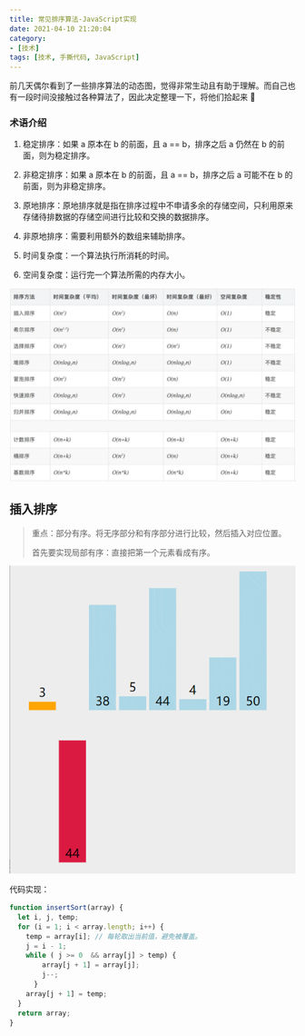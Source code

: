 ```yaml
---
title: 常见排序算法-JavaScript实现
date: 2021-04-10 21:20:04
category: 
- [技术]
tags: [技术, 手撕代码, JavaScript]
---
```


前几天偶尔看到了一些排序算法的动态图，觉得非常生动且有助于理解。而自己也有一段时间没接触过各种算法了，因此决定整理一下，将他们拾起来 📝

<!-- more -->

### 术语介绍

1. 稳定排序：如果 a 原本在 b 的前面，且 a == b，排序之后 a 仍然在 b 的前面，则为稳定排序。

2. 非稳定排序：如果 a 原本在 b 的前面，且 a == b，排序之后 a 可能不在 b 的前面，则为非稳定排序。

3. 原地排序：原地排序就是指在排序过程中不申请多余的存储空间，只利用原来存储待排数据的存储空间进行比较和交换的数据排序。

4. 非原地排序：需要利用额外的数组来辅助排序。

5. 时间复杂度：一个算法执行所消耗的时间。

6. 空间复杂度：运行完一个算法所需的内存大小。

![对比图](/images/algorithms/sort-table.jpg)

## 插入排序

> 重点：部分有序。将无序部分和有序部分进行比较，然后插入对应位置。
>
> 首先要实现局部有序：直接把第一个元素看成有序。

![插入排序](/images/algorithms/insert.gif)

代码实现：

```js
function insertSort(array) {
  let i, j, temp;
  for (i = 1; i < array.length; i++) {
    temp = array[i]; // 每轮取出当前值，避免被覆盖。
    j = i - 1;
    while ( j >= 0  && array[j] > temp) {
        array[j + 1] = array[j];
        j--;
      }
    array[j + 1] = temp;
  }
  return array;
}
```
